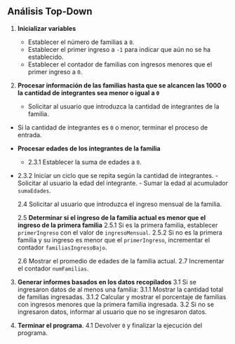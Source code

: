 ## Análisis Top-Down

1. **Inicializar variables**

   - Establecer el número de familias a `0`.
   - Establecer el primer ingreso a `-1` para indicar que aún no se ha establecido.
   - Establecer el contador de familias con ingresos menores que el primer ingreso a `0`.

2. **Procesar información de las familias hasta que se alcancen las 1000 o la cantidad de integrantes sea menor o igual a `0`**

   - Solicitar al usuario que introduzca la cantidad de integrantes de la familia.

- Si la cantidad de integrantes es `0` o menor, terminar el proceso de entrada.
- **Procesar edades de los integrantes de la familia**
  - 2.3.1 Establecer la suma de edades a `0`.
- 2.3.2 Iniciar un ciclo que se repita según la cantidad de integrantes. - Solicitar al usuario la edad del integrante. - Sumar la edad al acumulador `sumaEdades`.

  2.4 Solicitar al usuario que introduzca el ingreso mensual de la familia.

  2.5 **Determinar si el ingreso de la familia actual es menor que el ingreso de la primera familia**
  2.5.1 Si es la primera familia, establecer `primerIngreso` con el valor de `ingresoMensual`.
  2.5.2 Si no es la primera familia y su ingreso es menor que el `primerIngreso`, incrementar el contador `familiasIngresoBajo`.

  2.6 Mostrar el promedio de edades de la familia actual.
  2.7 Incrementar el contador `numFamilias`.

3. **Generar informes basados en los datos recopilados**
   3.1 Si se ingresaron datos de al menos una familia:
   3.1.1 Mostrar la cantidad total de familias ingresadas.
   3.1.2 Calcular y mostrar el porcentaje de familias con ingresos menores que la primera familia ingresada.
   3.2 Si no se ingresaron datos, informar al usuario que no se ingresaron datos.

4. **Terminar el programa**.
   4.1 Devolver `0` y finalizar la ejecución del programa.
